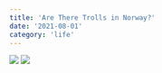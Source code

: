 ```yaml
---
title: 'Are There Trolls in Norway?'
date: '2021-08-01'
category: 'life'
---
```


<Image src="/images/photography/glimpse.jpg" />

<Image src="/images/photography/jurassic.jpg" />
